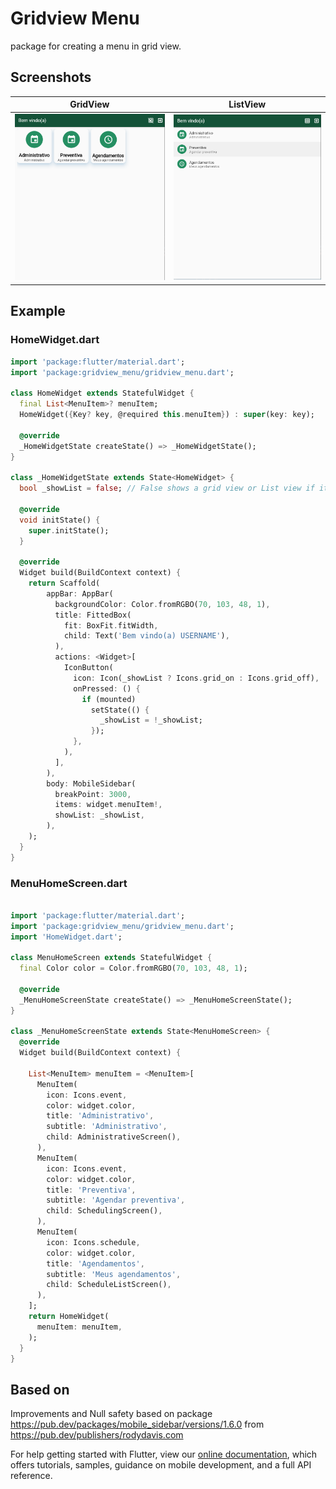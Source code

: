 # Gridview Menu

package for creating a menu in grid view.

## Screenshots

GridView             |  ListView
:-------------------------:|:-------------------------:
![GridView](https://github.com/Tracun/gridview_menu/blob/main/images/Grid1.png?raw=true)  |  ![ListView](https://github.com/Tracun/gridview_menu/blob/main/images/listGrid.png?raw=true)

## Example

### HomeWidget.dart

```dart
import 'package:flutter/material.dart';
import 'package:gridview_menu/gridview_menu.dart';

class HomeWidget extends StatefulWidget {
  final List<MenuItem>? menuItem;
  HomeWidget({Key? key, @required this.menuItem}) : super(key: key);

  @override
  _HomeWidgetState createState() => _HomeWidgetState();
}

class _HomeWidgetState extends State<HomeWidget> {
  bool _showList = false; // False shows a grid view or List view if its true

  @override
  void initState() {
    super.initState();
  }

  @override
  Widget build(BuildContext context) {
    return Scaffold(
        appBar: AppBar(
          backgroundColor: Color.fromRGBO(70, 103, 48, 1),
          title: FittedBox(
            fit: BoxFit.fitWidth,
            child: Text('Bem vindo(a) USERNAME'),
          ),
          actions: <Widget>[
            IconButton(
              icon: Icon(_showList ? Icons.grid_on : Icons.grid_off),
              onPressed: () {
                if (mounted)
                  setState(() {
                    _showList = !_showList;
                  });
              },
            ),
          ],
        ),
        body: MobileSidebar(
          breakPoint: 3000,
          items: widget.menuItem!,
          showList: _showList, 
        ),
    );
  }
}

```

### MenuHomeScreen.dart

```dart

import 'package:flutter/material.dart';
import 'package:gridview_menu/gridview_menu.dart';
import 'HomeWidget.dart';

class MenuHomeScreen extends StatefulWidget {
  final Color color = Color.fromRGBO(70, 103, 48, 1);

  @override
  _MenuHomeScreenState createState() => _MenuHomeScreenState();
}

class _MenuHomeScreenState extends State<MenuHomeScreen> {
  @override
  Widget build(BuildContext context) {

    List<MenuItem> menuItem = <MenuItem>[
      MenuItem(
        icon: Icons.event,
        color: widget.color,
        title: 'Administrativo',
        subtitle: 'Administrativo',
        child: AdministrativeScreen(),
      ),
      MenuItem(
        icon: Icons.event,
        color: widget.color,
        title: 'Preventiva',
        subtitle: 'Agendar preventiva',
        child: SchedulingScreen(),
      ),
      MenuItem(
        icon: Icons.schedule,
        color: widget.color,
        title: 'Agendamentos',
        subtitle: 'Meus agendamentos',
        child: ScheduleListScreen(),
      ),
    ];
    return HomeWidget(
      menuItem: menuItem,
    );
  }
}
```

## Based on

Improvements and Null safety based on package <https://pub.dev/packages/mobile_sidebar/versions/1.6.0> from <https://pub.dev/publishers/rodydavis.com>

For help getting started with Flutter, view our
[online documentation](https://flutter.dev/docs), which offers tutorials,
samples, guidance on mobile development, and a full API reference.
